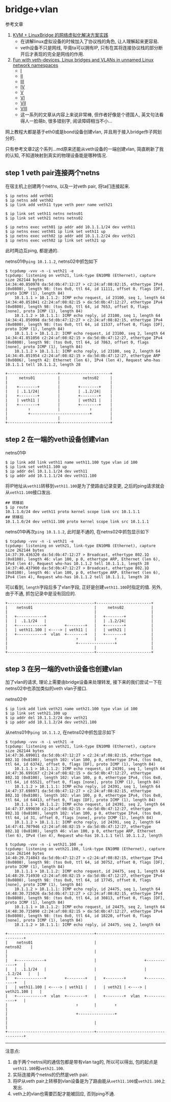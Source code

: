 # bridge+vlan

参考文章

1. [KVM + LinuxBridge 的网络虚拟化解决方案实践](http://www.ishenping.com/ArtInfo/1779722.html)
    - 在讲解linux虚拟设备的时候加入了协议栈的角色, 让人理解起来更容易.
    - veth设备不只是网线, 毕竟ta可以拥有IP, 只有在其将连接协议栈的部分断开后才表现的完全是网线的作用.
2. [Fun with veth-devices, Linux bridges and VLANs in unnamed Linux network namespaces]()
    - [I](https://linux-blog.anracom.com/2017/10/30/fun-with-veth-devices-in-unnamed-linux-network-namespaces-i/)
    - [II](https://linux-blog.anracom.com/2017/11/12/fun-with-veth-devices-linux-bridges-and-vlans-in-unnamed-linux-network-namespaces-ii/)
    - [III](https://linux-blog.anracom.com/2017/11/14/fun-with-veth-devices-linux-bridges-and-vlans-in-unnamed-linux-network-namespaces-iii/)
    - [IV](https://linux-blog.anracom.com/2017/11/20/fun-with-veth-devices-linux-bridges-and-vlans-in-unnamed-linux-network-namespaces-iv/)
    - [V](https://linux-blog.anracom.com/2017/11/21/fun-with-veth-devices-linux-bridges-and-vlans-in-unnamed-linux-network-namespaces-v/)
    - [VI](https://linux-blog.anracom.com/2017/11/28/fun-with-veth-devices-linux-bridges-and-vlans-in-unnamed-linux-network-namespaces-vi/)
    - [VII](https://linux-blog.anracom.com/2017/12/30/fun-with-veth-devices-linux-bridges-and-vlans-in-unnamed-linux-network-namespaces-vii/)
    - [VIII](https://linux-blog.anracom.com/2018/01/05/fun-with-veth-devices-linux-bridges-and-vlans-in-unnamed-linux-network-namespaces-viii/)
    - 这一系列的文章从内容上来说非常棒, 但作者好像是个德国人, 英文句法看得人一脸萌b, 很多错别字, 阅读障碍相当不小...

网上教程大都是基于eth0或是bond设备创建vlan, 并且用于接入bridge作子网划分的.

只有参考文章2这个系列...md原来还能从veth设备的一端创建vlan, 简直刷新了我的认知, 不知道映射到真实的物理设备能是哪种情况.

## step 1 veth pair连接两个netns

在宿主机上创建两个netns, 以及一对veth pair, 将ta们连接起来.

```console
$ ip netns add veth01
$ ip netns add veth02
$ ip link add veth11 type veth peer name veth21

$ ip link set veth11 netns netns01
$ ip link set veth21 netns netns02

$ ip netns exec veth01 ip addr add 10.1.1.1/24 dev veth11
$ ip netns exec veth01 ip link set veth11 up
$ ip netns exec veth02 ip addr add 10.1.1.2/24 dev veth21
$ ip netns exec veth02 ip link set veth21 up
```

此时两边互ping, 都是通的.

netns01中`ping 10.1.1.2`, netns02中抓包如下

```console
$ tcpdump -vvv -n -i veth21 -e
tcpdump: listening on veth21, link-type EN10MB (Ethernet), capture size 262144 bytes
14:34:40.850978 da:5d:0b:47:12:27 > c2:24:af:08:82:15, ethertype IPv4 (0x0800), length 98: (tos 0x0, ttl 64, id 11111, offset 0, flags [DF], proto ICMP (1), length 84)
    10.1.1.1 > 10.1.1.2: ICMP echo request, id 23100, seq 1, length 64
14:34:40.851041 c2:24:af:08:82:15 > da:5d:0b:47:12:27, ethertype IPv4 (0x0800), length 98: (tos 0x0, ttl 64, id 7653, offset 0, flags [none], proto ICMP (1), length 84)
    10.1.1.2 > 10.1.1.1: ICMP echo reply, id 23100, seq 1, length 64
14:34:41.850998 da:5d:0b:47:12:27 > c2:24:af:08:82:15, ethertype IPv4 (0x0800), length 98: (tos 0x0, ttl 64, id 11537, offset 0, flags [DF], proto ICMP (1), length 84)
    10.1.1.1 > 10.1.1.2: ICMP echo request, id 23100, seq 2, length 64
14:34:41.851056 c2:24:af:08:82:15 > da:5d:0b:47:12:27, ethertype IPv4 (0x0800), length 98: (tos 0x0, ttl 64, id 7863, offset 0, flags [none], proto ICMP (1), length 84)
    10.1.1.2 > 10.1.1.1: ICMP echo reply, id 23100, seq 2, length 64
14:34:45.851954 c2:24:af:08:82:15 > da:5d:0b:47:12:27, ethertype ARP (0x0806), length 42: Ethernet (len 6), IPv4 (len 4), Request who-has 10.1.1.1 tell 10.1.1.2, length 28
```

```
+----------------------+----------------------+
|     netns01          |          netns02     |
|                      |                      |
|    +--------+        |        +--------+    |
|    | .1.1/24|        |        | .1.2/24|    |
|    +--------+        |        +--------+    |
|    | veth11 |        |        | veth21 |    |
|    +--------+        |        +--------+    |
|         ↑            |             ↑        |
|         +--------------------------+        |
|                      |                      |
+----------------------+----------------------+
```

## step 2 在一端的veth设备创建vlan

netns01中

```console
$ ip link add link veth11 name veth11.100 type vlan id 100
$ ip link set veth11.100 up
$ ip addr del 10.1.1.1/24 dev veth11
$ ip addr add 10.1.1.1/24 dev veth11.100
```

将IP地址从`veth11`转移到`veth11.100`是为了使路由记录变更, 之后的ping请求就会从`veth11.100`接口发出.

```console
## 转移前
$ ip route
10.1.1.0/24 dev veth11 proto kernel scope link src 10.1.1.1
## 转移后
10.1.1.0/24 dev veth11.100 proto kernel scope link src 10.1.1.1
```

netns01中再次`ping 10.1.1.2`, 此时是不通的, 在netns02中抓包显示如下

```console
$ tcpdump -vvv -n -i veth21 -e
tcpdump: listening on veth21, link-type EN10MB (Ethernet), capture size 262144 bytes
14:37:39.436320 da:5d:0b:47:12:27 > Broadcast, ethertype 802.1Q (0x8100), length 46: vlan 100, p 0, ethertype ARP, Ethernet (len 6), IPv4 (len 4), Request who-has 10.1.1.2 tell 10.1.1.1, length 28
14:37:40.437900 da:5d:0b:47:12:27 > Broadcast, ethertype 802.1Q (0x8100), length 46: vlan 100, p 0, ethertype ARP, Ethernet (len 6), IPv4 (len 4), Request who-has 10.1.1.2 tell 10.1.1.1, length 28
```

可以看到, `length`字段后多了vlan字段, 正好是创建`veth11.100`时指定的值. 另外, 由于不通, 抓包记录中是没有回应的.

```
+--------------------------------------+------------------------+
|    netns01                           |     netns02            |
|                                      |                        |
|   +------------+                     |   +--------+           |
|   |  .1.1/24   |                     |   | .1.2/24|           |
|   +------------+        +--------+   |   +--------+           |
|   | veth11.100 | <----> | veth11 |   |   | veth21 |           |
|   +------------+  vlan  +--------+   |   +--------+           |
|                              ↑       |        ↑               |
|                              +----------------+               |
|                                      |                        |
+--------------------------------------+------------------------+
```

## step 3 在另一端的veth设备也创建vlan

加了vlan的请求, 理论上需要由bridge设备来处理转发, 接下来的我们尝试一下在netns02中也添加类似的veth vlan子接口.

netns02中

```console
$ ip link add link veth21 name veth21.100 type vlan id 100
$ ip link set veth21.100 up
$ ip addr del 10.1.1.2/24 dev veth21
$ ip addr add 10.1.1.2/24 dev veth21.100
```

从netns01中`ping 10.1.1.2`, 在netns02中抓包显示如下

```console
$ tcpdump -vvv -n -i veth21 -e
tcpdump: listening on veth21, link-type EN10MB (Ethernet), capture size 262144 bytes
14:47:36.699011 da:5d:0b:47:12:27 > c2:24:af:08:82:15, ethertype 802.1Q (0x8100), length 102: vlan 100, p 0, ethertype IPv4, (tos 0x0, ttl 64, id 63742, offset 0, flags [DF], proto ICMP (1), length 84)
    10.1.1.1 > 10.1.1.2: ICMP echo request, id 24391, seq 1, length 64
14:47:36.699167 c2:24:af:08:82:15 > da:5d:0b:47:12:27, ethertype 802.1Q (0x8100), length 102: vlan 100, p 0, ethertype IPv4, (tos 0x0, ttl 64, id 65521, offset 0, flags [none], proto ICMP (1), length 84)
    10.1.1.2 > 10.1.1.1: ICMP echo reply, id 24391, seq 1, length 64
14:47:37.698971 da:5d:0b:47:12:27 > c2:24:af:08:82:15, ethertype 802.1Q (0x8100), length 102: vlan 100, p 0, ethertype IPv4, (tos 0x0, ttl 64, id 64413, offset 0, flags [DF], proto ICMP (1), length 84)
    10.1.1.1 > 10.1.1.2: ICMP echo request, id 24391, seq 2, length 64
14:47:37.699030 c2:24:af:08:82:15 > da:5d:0b:47:12:27, ethertype 802.1Q (0x8100), length 102: vlan 100, p 0, ethertype IPv4, (tos 0x0, ttl 64, id 31, offset 0, flags [none], proto ICMP (1), length 84)
    10.1.1.2 > 10.1.1.1: ICMP echo reply, id 24391, seq 2, length 64
14:47:41.707946 c2:24:af:08:82:15 > da:5d:0b:47:12:27, ethertype 802.1Q (0x8100), length 46: vlan 100, p 0, ethertype ARP, Ethernet (len 6), IPv4 (len 4), Request who-has 10.1.1.1 tell 10.1.1.2, length
```

```console
$ tcpdump -vvv -n -i veth21.100 -e
tcpdump: listening on veth21.100, link-type EN10MB (Ethernet), capture size 262144 bytes
14:48:29.714843 da:5d:0b:47:12:27 > c2:24:af:08:82:15, ethertype IPv4 (0x0800), length 98: (tos 0x0, ttl 64, id 30752, offset 0, flags [DF], proto ICMP (1), length 84)
    10.1.1.1 > 10.1.1.2: ICMP echo request, id 24475, seq 1, length 64
14:48:29.714930 c2:24:af:08:82:15 > da:5d:0b:47:12:27, ethertype IPv4 (0x0800), length 98: (tos 0x0, ttl 64, id 17745, offset 0, flags [none], proto ICMP (1), length 84)
    10.1.1.2 > 10.1.1.1: ICMP echo reply, id 24475, seq 1, length 64
14:48:30.715026 da:5d:0b:47:12:27 > c2:24:af:08:82:15, ethertype IPv4 (0x0800), length 98: (tos 0x0, ttl 64, id 30813, offset 0, flags [DF], proto ICMP (1), length 84)
    10.1.1.1 > 10.1.1.2: ICMP echo request, id 24475, seq 2, length 64
14:48:30.715090 c2:24:af:08:82:15 > da:5d:0b:47:12:27, ethertype IPv4 (0x0800), length 98: (tos 0x0, ttl 64, id 18220, offset 0, flags [none], proto ICMP (1), length 84)
    10.1.1.2 > 10.1.1.1: ICMP echo reply, id 24475, seq 2, length 64
```

```
+--------------------------------------+--------------------------------------+
|    netns01                           |                           netns02    |
|                                      |                                      |
|   +------------+                     |                     +------------+   |
|   |  .1.1/24   |                     |                     |  .1.2/24   |   |
|   +------------+        +--------+   |   +--------+        +------------+   |
|   | veth11.100 | <----> | veth11 |   |   | veth21 | <----> | veth21.100 |   |
|   +------------+  vlan  +--------+   |   +--------+  vlan  +------------+   |
|                              ↑       |        ↑                             |
|                              +----------------+                             |
|                                      |                                      |
+--------------------------------------+--------------------------------------+
```

------

注意点:

1. 由于两个netns间的通信包都是带有vlan tag的, 所以可以得出, 包的起点是`veth11.100`和`veth21.100`. 
2. 实际连接两个netns的仍然是veth pair.
3. 将IP从veth pair上转移到vlan设备是为了路由能从`veth11.100`或`veth21.100`上发出.
4. veth上的vlan也需要匹配才能被回应, 否则ping不通.

